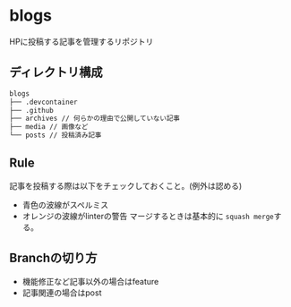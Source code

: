 # blogs

HPに投稿する記事を管理するリポジトリ

## ディレクトリ構成

```txt
blogs
├── .devcontainer
├── .github
├── archives // 何らかの理由で公開していない記事
├── media // 画像など
└── posts // 投稿済み記事
```

## Rule

記事を投稿する際は以下をチェックしておくこと。(例外は認める)

* 青色の波線がスペルミス
* オレンジの波線がlinterの警告
マージするときは基本的に `squash merge`する。

## Branchの切り方

* 機能修正など記事以外の場合はfeature
* 記事関連の場合はpost
